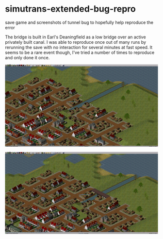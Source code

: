 # simutrans-extended-bug-repro
save game and screenshots of tunnel bug to hopefully help reproduce the error

The bridge is built in Earl's Deaningfield as a low bridge over an active privately built canal.  I was able to reproduce once out of many runs by rerunning the save with no interaction for several minutes at fast speed.  It seems to be a rare event though, I've tried a number of times to reproduce and only done it once.  

![Screenshot of save before bridge](nobridge.png)

![Screenshot of offending bridge](simscr03.png)
